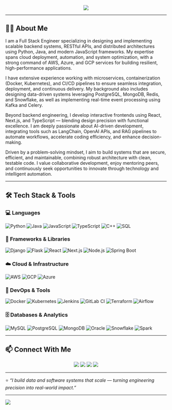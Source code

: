 <p align="center">
  <img src="https://readme-typing-svg.herokuapp.com?font=Fira+Code&weight=600&size=22&duration=3000&pause=500&color=0F8CFF&center=true&vCenter=true&width=800&height=60&lines=Hi+I'm+Bhavesh+Purohit!;Full-Stack+%26+Data+Engineer;Designing+Scalable+%26+Cloud-Native+Data+Systems;Building+High-Performance+ETL+Pipelines+%26+APIs;Driving+Automation+with+DevOps+%26+CI/CD;Turning+Data+%26+Code+Into+Real-World+Impact" />
</p>

---

## 👨‍💻 About Me  

I am a Full Stack Engineer specializing in designing and implementing scalable backend systems, RESTful APIs, and distributed architectures using Python, Java, and modern JavaScript frameworks. My expertise spans cloud deployment, automation, and system optimization, with a strong command of AWS, Azure, and GCP services for building resilient, high-performance applications.

I have extensive experience working with microservices, containerization (Docker, Kubernetes), and CI/CD pipelines to ensure seamless integration, deployment, and continuous delivery. My background also includes designing data-driven systems leveraging PostgreSQL, MongoDB, Redis, and Snowflake, as well as implementing real-time event processing using Kafka and Celery.

Beyond backend engineering, I develop interactive frontends using React, Next.js, and TypeScript — blending design precision with functional excellence. I am deeply passionate about AI-driven development, integrating tools such as LangChain, OpenAI APIs, and RAG pipelines to automate workflows, accelerate coding efficiency, and enhance decision-making.

Driven by a problem-solving mindset, I aim to build systems that are secure, efficient, and maintainable, combining robust architecture with clean, testable code. I value collaborative development, enjoy mentoring peers, and continuously seek opportunities to innovate through technology and intelligent automation.

---

## 🛠️ Tech Stack & Tools  

### 💻 Languages  
![Python](https://img.shields.io/badge/Python-3776AB?style=for-the-badge&logo=python&logoColor=white)
![Java](https://img.shields.io/badge/Java-007396?style=for-the-badge&logo=java&logoColor=white)
![JavaScript](https://img.shields.io/badge/JavaScript-F7DF1E?style=for-the-badge&logo=javascript&logoColor=black)
![TypeScript](https://img.shields.io/badge/TypeScript-3178C6?style=for-the-badge&logo=typescript&logoColor=white)
![C++](https://img.shields.io/badge/C++-00599C?style=for-the-badge&logo=c%2B%2B&logoColor=white)
![SQL](https://img.shields.io/badge/SQL-336791?style=for-the-badge&logo=postgresql&logoColor=white)

### 🧰 Frameworks & Libraries  
![Django](https://img.shields.io/badge/Django-092E20?style=for-the-badge&logo=django&logoColor=white)
![Flask](https://img.shields.io/badge/Flask-000000?style=for-the-badge&logo=flask&logoColor=white)
![React](https://img.shields.io/badge/React-20232A?style=for-the-badge&logo=react&logoColor=61DAFB)
![Next.js](https://img.shields.io/badge/Next.js-000000?style=for-the-badge&logo=nextdotjs&logoColor=white)
![Node.js](https://img.shields.io/badge/Node.js-339933?style=for-the-badge&logo=nodedotjs&logoColor=white)
![Spring Boot](https://img.shields.io/badge/Spring%20Boot-6DB33F?style=for-the-badge&logo=springboot&logoColor=white)

### ☁️ Cloud & Infrastructure  
![AWS](https://img.shields.io/badge/AWS-232F3E?style=for-the-badge&logo=amazonaws&logoColor=white)
![GCP](https://img.shields.io/badge/GCP-4285F4?style=for-the-badge&logo=googlecloud&logoColor=white)
![Azure](https://img.shields.io/badge/Azure-0078D4?style=for-the-badge&logo=microsoftazure&logoColor=white)

### 🐳 DevOps & Tools  
![Docker](https://img.shields.io/badge/Docker-2496ED?style=for-the-badge&logo=docker&logoColor=white)
![Kubernetes](https://img.shields.io/badge/Kubernetes-326CE5?style=for-the-badge&logo=kubernetes&logoColor=white)
![Jenkins](https://img.shields.io/badge/Jenkins-D24939?style=for-the-badge&logo=jenkins&logoColor=white)
![GitLab CI](https://img.shields.io/badge/GitLab_CI-FC6D26?style=for-the-badge&logo=gitlab&logoColor=white)
![Terraform](https://img.shields.io/badge/Terraform-623CE4?style=for-the-badge&logo=terraform&logoColor=white)
![Airflow](https://img.shields.io/badge/Apache%20Airflow-017CEE?style=for-the-badge&logo=apacheairflow&logoColor=white)

### 🗄️ Databases & Analytics  
![MySQL](https://img.shields.io/badge/MySQL-4479A1?style=for-the-badge&logo=mysql&logoColor=white)
![PostgreSQL](https://img.shields.io/badge/PostgreSQL-336791?style=for-the-badge&logo=postgresql&logoColor=white)
![MongoDB](https://img.shields.io/badge/MongoDB-47A248?style=for-the-badge&logo=mongodb&logoColor=white)
![Oracle](https://img.shields.io/badge/Oracle-F80000?style=for-the-badge&logo=oracle&logoColor=white)
![Snowflake](https://img.shields.io/badge/Snowflake-29B5E8?style=for-the-badge&logo=snowflake&logoColor=white)
![Spark](https://img.shields.io/badge/Apache%20Spark-E25A1C?style=for-the-badge&logo=apachespark&logoColor=white)

---

## 📫 Connect With Me  

<p align="center">
  <a href="https://www.linkedin.com/in/purohitbhavesh/"><img src="https://img.shields.io/badge/LinkedIn-0077B5?style=for-the-badge&logo=linkedin&logoColor=white"/></a>
  <a href="mailto:bhaveshhpurohit@gmail.com"><img src="https://img.shields.io/badge/Email-D14836?style=for-the-badge&logo=gmail&logoColor=white"/></a>
  <a href="https://www.bhaveshpurohit.com"><img src="https://img.shields.io/badge/Portfolio-000000?style=for-the-badge&logo=firefox&logoColor=white"/></a>
  <a href="https://github.com/BhaveshxPurohit"><img src="https://img.shields.io/badge/GitHub-181717?style=for-the-badge&logo=github&logoColor=white"/></a>
</p>

---

⭐ _“I build data and software systems that scale — turning engineering precision into real-world impact.”_

---

<img src="https://komarev.com/ghpvc/?username=BhaveshxPurohitV&label=Profile%20views&color=0e75b6&style=flat" />
